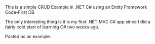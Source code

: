 ﻿This is a simple CRUD Example in .NET C# using an Entity Framework Code-First DB.

The only interesting thing is it is my first .NET MVC C# app since I did a fairly cold start of learning C# two weeks ago.

Posted as an example.
